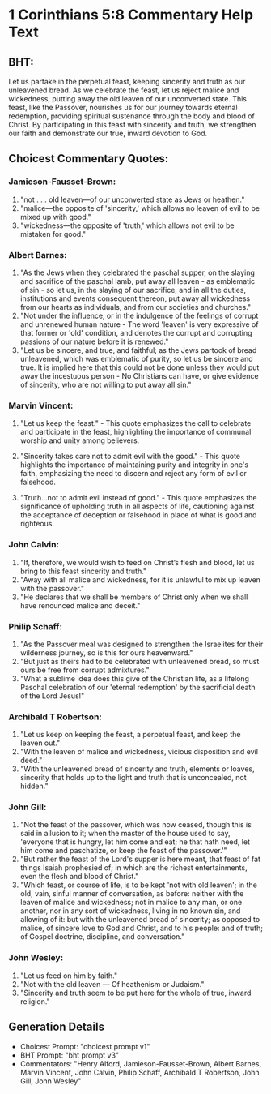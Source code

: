 # 1 Corinthians 5:8 Commentary Help Text

## BHT:
Let us partake in the perpetual feast, keeping sincerity and truth as our unleavened bread. As we celebrate the feast, let us reject malice and wickedness, putting away the old leaven of our unconverted state. This feast, like the Passover, nourishes us for our journey towards eternal redemption, providing spiritual sustenance through the body and blood of Christ. By participating in this feast with sincerity and truth, we strengthen our faith and demonstrate our true, inward devotion to God.

## Choicest Commentary Quotes:
### Jamieson-Fausset-Brown:
1. "not . . . old leaven—of our unconverted state as Jews or heathen."
2. "malice—the opposite of 'sincerity,' which allows no leaven of evil to be mixed up with good."
3. "wickedness—the opposite of 'truth,' which allows not evil to be mistaken for good."

### Albert Barnes:
1. "As the Jews when they celebrated the paschal supper, on the slaying and sacrifice of the paschal lamb, put away all leaven - as emblematic of sin - so let us, in the slaying of our sacrifice, and in all the duties, institutions and events consequent thereon, put away all wickedness from our hearts as individuals, and from our societies and churches."
2. "Not under the influence, or in the indulgence of the feelings of corrupt and unrenewed human nature - The word 'leaven' is very expressive of that former or 'old' condition, and denotes the corrupt and corrupting passions of our nature before it is renewed."
3. "Let us be sincere, and true, and faithful; as the Jews partook of bread unleavened, which was emblematic of purity, so let us be sincere and true. It is implied here that this could not be done unless they would put away the incestuous person - No Christians can have, or give evidence of sincerity, who are not willing to put away all sin."

### Marvin Vincent:
1. "Let us keep the feast." - This quote emphasizes the call to celebrate and participate in the feast, highlighting the importance of communal worship and unity among believers.

2. "Sincerity takes care not to admit evil with the good." - This quote highlights the importance of maintaining purity and integrity in one's faith, emphasizing the need to discern and reject any form of evil or falsehood.

3. "Truth...not to admit evil instead of good." - This quote emphasizes the significance of upholding truth in all aspects of life, cautioning against the acceptance of deception or falsehood in place of what is good and righteous.

### John Calvin:
1. "If, therefore, we would wish to feed on Christ’s flesh and blood, let us bring to this feast sincerity and truth." 
2. "Away with all malice and wickedness, for it is unlawful to mix up leaven with the passover." 
3. "He declares that we shall be members of Christ only when we shall have renounced malice and deceit."

### Philip Schaff:
1. "As the Passover meal was designed to strengthen the Israelites for their wilderness journey, so is this for ours heavenward."
2. "But just as theirs had to be celebrated with unleavened bread, so must ours be free from corrupt admixtures."
3. "What a sublime idea does this give of the Christian life, as a lifelong Paschal celebration of our 'eternal redemption' by the sacrificial death of the Lord Jesus!"

### Archibald T Robertson:
1. "Let us keep on keeping the feast, a perpetual feast, and keep the leaven out." 
2. "With the leaven of malice and wickedness, vicious disposition and evil deed." 
3. "With the unleavened bread of sincerity and truth, elements or loaves, sincerity that holds up to the light and truth that is unconcealed, not hidden."

### John Gill:
1. "Not the feast of the passover, which was now ceased, though this is said in allusion to it; when the master of the house used to say, 'everyone that is hungry, let him come and eat; he that hath need, let him come and paschatize, or keep the feast of the passover.'"
2. "But rather the feast of the Lord's supper is here meant, that feast of fat things Isaiah prophesied of; in which are the richest entertainments, even the flesh and blood of Christ."
3. "Which feast, or course of life, is to be kept 'not with old leaven'; in the old, vain, sinful manner of conversation, as before: neither with the leaven of malice and wickedness; not in malice to any man, or one another, nor in any sort of wickedness, living in no known sin, and allowing of it: but with the unleavened bread of sincerity; as opposed to malice, of sincere love to God and Christ, and to his people: and of truth; of Gospel doctrine, discipline, and conversation."

### John Wesley:
1. "Let us feed on him by faith."
2. "Not with the old leaven — Of heathenism or Judaism."
3. "Sincerity and truth seem to be put here for the whole of true, inward religion."


## Generation Details
- Choicest Prompt: "choicest prompt v1"
- BHT Prompt: "bht prompt v3"
- Commentators: "Henry Alford, Jamieson-Fausset-Brown, Albert Barnes, Marvin Vincent, John Calvin, Philip Schaff, Archibald T Robertson, John Gill, John Wesley"
